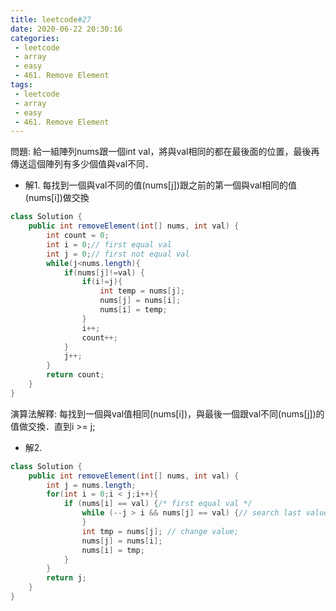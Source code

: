 ```yaml
---
title: leetcode#27
date: 2020-06-22 20:30:16
categories: 
 - leetcode
 - array
 - easy
 - 461. Remove Element
tags:
 - leetcode
 - array
 - easy
 - 461. Remove Element
---
```


問題:
給一組陣列nums跟一個int val，將與val相同的都在最後面的位置，最後再傳送這個陣列有多少個值與val不同．
- 解1.
  每找到一個與val不同的值(nums[j])跟之前的第一個與val相同的值(nums[i])做交換
```java
class Solution {
    public int removeElement(int[] nums, int val) {
        int count = 0;
        int i = 0;// first equal val
        int j = 0;// first not equal val
        while(j<nums.length){
            if(nums[j]!=val) {
                if(i!=j){
                    int temp = nums[j];
                    nums[j] = nums[i];
                    nums[i] = temp;
                }
                i++;
                count++;
            }
            j++;
        }
        return count;
    }
}
```
演算法解釋:
每找到一個與val值相同(nums[i])，與最後一個跟val不同(nums[j])的值做交換．直到i >= j;
- 解2.
```java
class Solution {
    public int removeElement(int[] nums, int val) {
        int j = nums.length;
        for(int i = 0;i < j;i++){
            if (nums[i] == val) {/* first equal val */
                while (--j > i && nums[j] == val) {// search last value of not equal "val"
                }
                int tmp = nums[j]; // change value;
                nums[j] = nums[i];
                nums[i] = tmp;
            }
        }
        return j;
    }
}
```